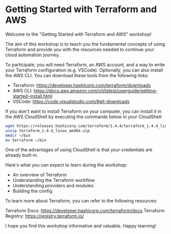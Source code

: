 # Getting Started with Terraform and AWS

Welcome to the "Getting Started with Terraform and AWS" workshop!

The aim of this workshop is to teach you the fundamental concepts of using Terraform and provide you with the resources needed to continue your cloud automation journey.

To participate, you will need Terraform, an AWS account, and a way to write your Terraform configuration (e.g. VSCode). Optionally, you can also install the AWS CLI. You can download these tools from the following links:

- Terraform: https://developer.hashicorp.com/terraform/downloads
- AWS CLI: https://docs.aws.amazon.com/cli/latest/userguide/getting-started-install.html
- VSCode: https://code.visualstudio.com/#alt-downloads

If you don't want to install Terraform on your computer, you can install it in the AWS CloudShell by executing the commands below in your CloudShell:
```bash
wget https://releases.hashicorp.com/terraform/1.4.4/terraform_1.4.4_linux_amd64.zip
unzip terraform_1.4.4_linux_amd64.zip
mkdir ~/bin
mv terraform ~/bin
```

One of the advantages of using CloudShell is that your credentials are already built-in.

Here's what you can expect to learn during the workshop:

- An overview of Terraform
- Understanding the Terraform workflow
- Understanding providers and modules
- Building the config

To learn more about Terraform, you can refer to the following resources:

Terraform Docs: https://developer.hashicorp.com/terraform/docs
Terraform Registry: https://registry.terraform.io/

I hope you find this workshop informative and valuable. Happy learning!

